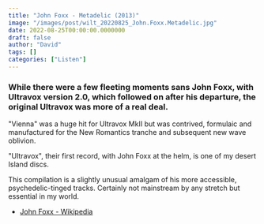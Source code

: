 ```yaml
---
title: "John Foxx - Metadelic (2013)"
image: "/images/post/wilt_20220825_John.Foxx.Metadelic.jpg"
date: 2022-08-25T00:00:00.0000000
draft: false
author: "David"
tags: []
categories: ["Listen"]
---
```

### While there were a few fleeting moments sans John Foxx, with Ultravox version 2.0, which followed on after his departure, the original Ultravox was more of a real deal.

 "Vienna" was a huge hit for Ultravox MkII but was contrived, formulaic and manufactured for the New Romantics tranche and subsequent new wave oblivion.

 "Ultravox", their first record, with John Foxx at the helm, is one of my desert Island discs. 

 This compilation is a slightly unusual amalgam of his more accessible, psychedelic-tinged tracks. Certainly not mainstream by any stretch but essential in my world.

-  [John Foxx - Wikipedia](https://en.wikipedia.org/wiki/John_Foxx)
